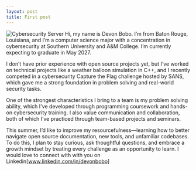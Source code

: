 ```yaml
---
layout: post
title: First post
---
```

![Cybersecurity Server](https://plus.unsplash.com/premium_photo-1661877737564-3dfd7282efcb?q=80&w=2400&auto=format&fit=crop&ixlib=rb-4.1.0&ixid=M3wxMjA3fDB8MHxwaG90by1wYWdlfHx8fGVufDB8fHx8fA%3D%3D)
Hi, my name is Devon Bobo. I’m from Baton Rouge, Louisiana, and I’m a computer science major with a concentration in cybersecurity at Southern University and A&M College. I’m currently expecting to graduate in May 2027.

I don’t have prior experience with open source projects yet, but I’ve worked on technical projects like a weather balloon simulation in C++, and I recently competed in a cybersecurity Capture the Flag challenge hosted by SANS, which gave me a strong foundation in problem solving and real-world security tasks.

One of the strongest characteristics I bring to a team is my problem solving ability, which I've developed through programming coursework and hands-on cybersecurity training. I also value communication and collaboration, both of which I’ve practiced through team-based projects and seminars.

This summer, I’d like to improve my resourcefulness—learning how to better navigate open source documentation, new tools, and unfamiliar codebases. To do this, I plan to stay curious, ask thoughtful questions, and embrace a growth mindset by treating every challenge as an opportunity to learn. I would love to connect with with you on Linkedin[www.linkedin.com/in/devonbobo]

